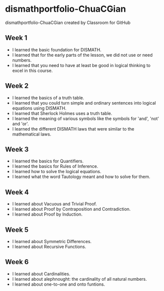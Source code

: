 # dismathportfolio-ChuaCGian
dismathportfolio-ChuaCGian created by Classroom for GitHub

## Week 1
- I learned the basic foundation for DISMATH.
- I learned that for the early parts of the lesson, we did not use or need numbers.
- I learned that you need to have at least be good in logical thinking to excel in this course.

## Week 2
- I learned the basics of a truth table.
- I learned that you could turn simple and ordinary sentences into logical equations using DISMATH.
- I learned that Sherlock Holmes uses a truth table.
- I learned the meaning of various symbols like the symbols for 'and', 'not' and 'or'.
- I learned the different DISMATH laws that were similar to the mathematical laws.

## Week 3
- I learned the basics for Quantifiers.
- I learned the basics for Rules of Inference.
- I learned how to solve the logical equations.
- I learned what the word Tautology meant and how to solve for them.

## Week 4
- I learned about Vacuous and Trivial Proof.
- I learned about Proof by Contraposition and Contradiction.
- I learned about Proof by Induction.

## Week 5
- I learned about Symmetric Differences.
- I learned about Recursive Functions.

## Week 6
- I learned about Cardinalities.
- I learned about alephnought: the cardinality of all natural numbers.
- I learned about one-to-one and onto funtions.
